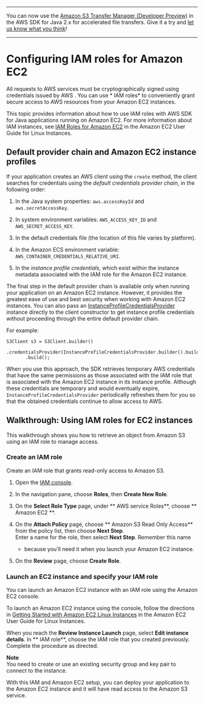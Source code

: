 --------

You can now use the [Amazon S3 Transfer Manager \(Developer Preview\)](https://bit.ly/2WQebiP) in the AWS SDK for Java 2\.x for accelerated file transfers\. Give it a try and [let us know what you think](https://bit.ly/3zT1YYM)\!

--------

# Configuring IAM roles for Amazon EC2<a name="ec2-iam-roles"></a>

All requests to AWS services must be cryptographically signed using credentials issued by AWS \. You can use * IAM roles* to conveniently grant secure access to AWS resources from your Amazon EC2 instances\.

This topic provides information about how to use IAM roles with AWS SDK for Java applications running on Amazon EC2\. For more information about IAM instances, see [IAM Roles for Amazon EC2](http://docs.aws.amazon.com/AWSEC2/latest/UserGuide/iam-roles-for-amazon-ec2.html) in the Amazon EC2 User Guide for Linux Instances\.

## Default provider chain and Amazon EC2 instance profiles<a name="default-provider-chain"></a>

If your application creates an AWS client using the `create` method, the client searches for credentials using the *default credentials provider chain*, in the following order:

1. In the Java system properties: `aws.accessKeyId` and `aws.secretAccessKey`\.

1. In system environment variables: `AWS_ACCESS_KEY_ID` and `AWS_SECRET_ACCESS_KEY`\.

1. In the default credentials file \(the location of this file varies by platform\)\.

1. In the Amazon ECS environment variable: `AWS_CONTAINER_CREDENTIALS_RELATIVE_URI`\.

1. In the *instance profile credentials*, which exist within the instance metadata associated with the IAM role for the Amazon EC2 instance\.

The final step in the default provider chain is available only when running your application on an Amazon EC2 instance\. However, it provides the greatest ease of use and best security when working with Amazon EC2 instances\. You can also pass an [InstanceProfileCredentialsProvider](http://docs.aws.amazon.com/sdk-for-java/latest/reference/software/amazon/awssdk/auth/InstanceProfileCredentialsProvider.html) instance directly to the client constructor to get instance profile credentials without proceeding through the entire default provider chain\.

For example:

```
S3Client s3 = S3Client.builder()
       .credentialsProvider(InstanceProfileCredentialsProvider.builder().build())
       .build();
```

When you use this approach, the SDK retrieves temporary AWS credentials that have the same permissions as those associated with the IAM role that is associated with the Amazon EC2 instance in its instance profile\. Although these credentials are temporary and would eventually expire, `InstanceProfileCredentialsProvider` periodically refreshes them for you so that the obtained credentials continue to allow access to AWS\.

## Walkthrough: Using IAM roles for EC2 instances<a name="roles-walkthrough"></a>

This walkthrough shows you how to retrieve an object from Amazon S3 using an IAM role to manage access\.

### Create an IAM role<a name="java-dg-create-the-role"></a>

Create an IAM role that grants read\-only access to Amazon S3\.

1. Open the [IAM console](https://console.aws.amazon.com/iam/home)\.

1. In the navigation pane, choose **Roles**, then **Create New Role**\.

1. On the **Select Role Type** page, under ** AWS service Roles**, choose ** Amazon EC2 **\.

1. On the **Attach Policy** page, choose ** Amazon S3 Read Only Access** from the policy list, then choose **Next Step**\.  
Enter a name for the role, then select **Next Step**\. Remember this name  
   + because you’ll need it when you launch your Amazon EC2 instance\.

1. On the **Review** page, choose **Create Role**\.

### Launch an EC2 instance and specify your IAM role<a name="java-dg-launch-ec2-instance-with-instance-profile"></a>

You can launch an Amazon EC2 instance with an IAM role using the Amazon EC2 console\.

To launch an Amazon EC2 instance using the console, follow the directions in [Getting Started with Amazon EC2 Linux Instances](http://docs.aws.amazon.com/AWSEC2/latest/GettingStartedGuide/) in the Amazon EC2 User Guide for Linux Instances\.

When you reach the **Review Instance Launch** page, select **Edit instance details**\. In ** IAM role**, choose the IAM role that you created previously\. Complete the procedure as directed\.

**Note**  
You need to create or use an existing security group and key pair to connect to the instance\.

With this IAM and Amazon EC2 setup, you can deploy your application to the Amazon EC2 instance and it will have read access to the Amazon S3 service\.